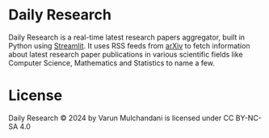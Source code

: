 # Daily Research

Daily Research is a real-time latest research papers aggregator, built in Python using [Streamlit](https://streamlit.io/). It uses RSS feeds from [arXiv](https://arxiv.org/) to fetch information about latest research paper publications in various scientific fields like Computer Science, Mathematics and Statistics to name a few.

# License

Daily Research © 2024 by Varun Mulchandani is licensed under CC BY-NC-SA 4.0 